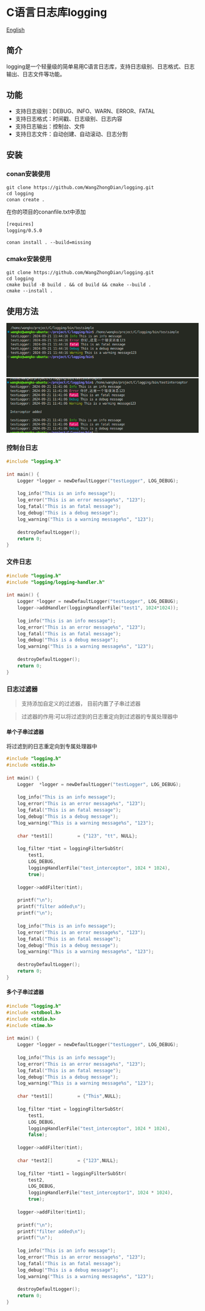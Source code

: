 # C语言日志库logging

[English](README.en.md)

## 简介

logging是一个轻量级的简单易用C语言日志库，支持日志级别、日志格式、日志输出、日志文件等功能。

## 功能

- 支持日志级别：DEBUG、INFO、WARN、ERROR、FATAL
- 支持日志格式：时间戳、日志级别、日志内容
- 支持日志输出：控制台、文件
- 支持日志文件：自动创建、自动滚动、日志分割

## 安装
### conan安装使用
```shell
git clone https://github.com/WangZhongDian/logging.git
cd logging
conan create . 
```
在你的项目的conanfile.txt中添加
```txt
[requires]
logging/0.5.0
```

```shell
conan install . --build=missing
```

### cmake安装使用
```shell
git clone https://github.com/WangZhongDian/logging.git
cd logging
cmake build -B build . && cd build && cmake --build .
cmake --install .
```

## 使用方法
![](docs/img/2024-09-21-11-44-25.png)
![](docs/img/2024-09-21-11-44-06.png)

### 控制台日志
```c
#include "logging.h"

int main() {
    Logger *logger = newDefaultLogger("testLogger", LOG_DEBUG);

    log_info("This is an info message");
    log_error("This is an error message%s", "123");
    log_fatal("This is an fatal message");
    log_debug("This is a debug message");
    log_warning("This is a warning message%s", "123");

    destroyDefaultLogger();
    return 0;
}
```

### 文件日志
```c
#include "logging.h"
#include "logging/logging-handler.h"

int main() {
    Logger *logger = newDefaultLogger("testLogger", LOG_DEBUG);
    logger->addHandler(loggingHandlerFile("test1", 1024*1024));

    log_info("This is an info message");
    log_error("This is an error message%s", "123");
    log_fatal("This is an fatal message");
    log_debug("This is a debug message");
    log_warning("This is a warning message%s", "123");

    destroyDefaultLogger();
    return 0;
}
```

### 日志过滤器
> 支持添加自定义的过滤器， 目前内置了子串过滤器

> 过滤器的作用:可以将过滤到的日志重定向到过滤器的专属处理器中


#### 单个子串过滤器
将过滤到的日志重定向到专属处理器中
```c
#include "logging.h"
#include <stdio.h>

int main() {
    Logger  *logger = newDefaultLogger("testLogger", LOG_DEBUG);

    log_info("This is an info message");
    log_error("This is an error message%s", "123");
    log_fatal("This is an fatal message");
    log_debug("This is a debug message");
    log_warning("This is a warning message%s", "123");

    char *test1[]         = {"123", "tt", NULL};

    log_filter *tint = loggingFilterSubStr(
        test1,
        LOG_DEBUG,
        loggingHandlerFile("test_interceptor", 1024 * 1024),
        true);

    logger->addFilter(tint);

    printf("\n");
    printf("filter added\n");
    printf("\n");

    log_info("This is an info message");
    log_error("This is an error message%s", "123");
    log_fatal("This is an fatal message");
    log_debug("This is a debug message");
    log_warning("This is a warning message%s", "123");

    destroyDefaultLogger();
    return 0;
}
```

#### 多个子串过滤器
```c
#include "logging.h"
#include <stdbool.h>
#include <stdio.h>
#include <time.h>

int main() {
    Logger *logger = newDefaultLogger("testLogger", LOG_DEBUG);

    log_info("This is an info message");
    log_error("This is an error message%s", "123");
    log_fatal("This is an fatal message");
    log_debug("This is a debug message");
    log_warning("This is a warning message%s", "123");

    char *test1[]         = {"This",NULL};

    log_filter *tint = loggingFilterSubStr(
        test1,
        LOG_DEBUG,
        loggingHandlerFile("test_interceptor", 1024 * 1024),
        false);

    logger->addFilter(tint);

    char *test2[]         = {"123",NULL};

    log_filter *tint1 = loggingFilterSubStr(
        test2,
        LOG_DEBUG,
        loggingHandlerFile("test_interceptor1", 1024 * 1024),
        true);

    logger->addFilter(tint1);

    printf("\n");
    printf("filter added\n");
    printf("\n");

    log_info("This is an info message");
    log_error("This is an error message%s", "123");
    log_fatal("This is an fatal message");
    log_debug("This is a debug message");
    log_warning("This is a warning message%s", "123");

    destroyDefaultLogger();
    return 0;
}
```

